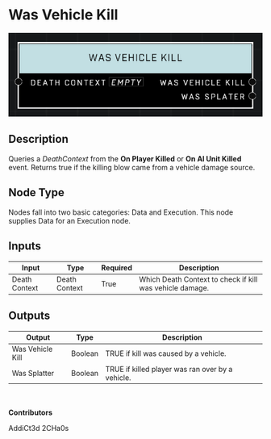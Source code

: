 # Was Vehicle Kill
![alt text](../../../.gitbook/assets/was-vehicle-kill.png)
## Description
Queries a *DeathContext* from the **On Player Killed** or **On AI Unit Killed** event. Returns true if the killing blow came from a vehicle damage source.

## Node Type
Nodes fall into two basic categories: Data and Execution. This node supplies Data for an Execution node.

## Inputs
| Input            | Type             | Required | Description												    |
|------------------|------------------|----------|--------------------------------------------------------------|
| Death Context | Death Context | True | Which Death Context to check if kill was vehicle damage. |

## Outputs
| Output           | Type             | Description												     |
|------------------|------------------|--------------------------------------------------------------|
| Was Vehicle Kill| Boolean | TRUE if kill was caused by a vehicle. |
| Was Splatter | Boolean | TRUE if killed player was ran over by a vehicle. |

\
\
**Contributors**

AddiCt3d 2CHa0s
